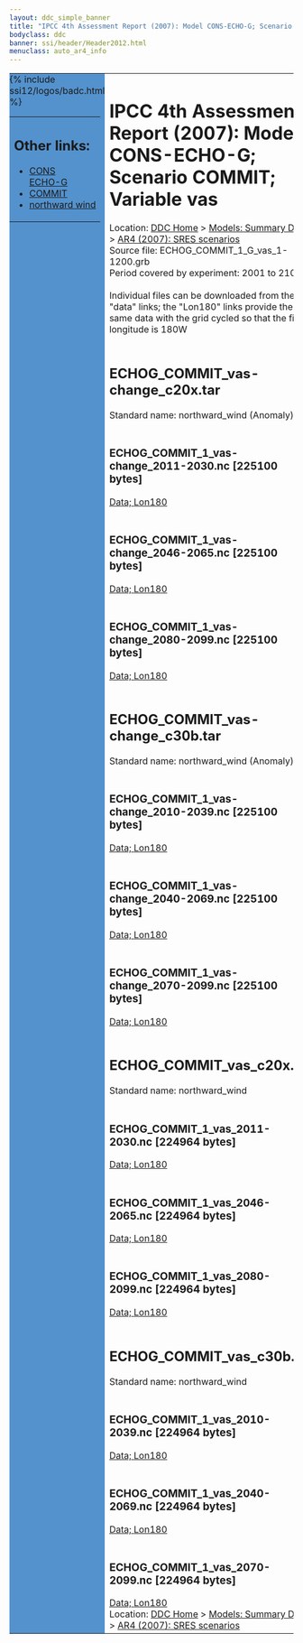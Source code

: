 ```yaml
---
layout: ddc_simple_banner
title: "IPCC 4th Assessment Report (2007): Model CONS-ECHO-G; Scenario COMMIT; Variable vas"
bodyclass: ddc
banner: ssi/header/Header2012.html
menuclass: auto_ar4_info
---
```



<table width="100%" border="0" cellspacing="0" cellpadding="0" style="border-collapse: collapse;">
<tr style="margin:0;padding:0;border:0;">
<td style="margin:0;padding:0;border:0;height:1pt;width:150pt;background:#5492CD;" valign="top" >

<div id="lh-col2" class="auto_ar4_info">
<table class="menumain" bgcolor="#5492CD" cellspacing="0" width="100%" border="0">
<tr><td>
<h2> Other links:</h2>
<ul>
<li><a href="/auto/ar4/model-CONS-ECHO-G.html">CONS<br/>ECHO-G</a></li>
<li><a href="/auto/ar4/scenario-COMMIT.html">COMMIT</a></li>
<li><a href="/auto/ar4/var-northward_wind.html">northward wind</a></li>
</ul>
</td></tr>
{% include ssi12/logos/badc.html %}
</table>
</div>
</td>
<td><h1>IPCC 4th Assessment Report (2007): Model CONS-ECHO-G; Scenario COMMIT; Variable vas</h1>

<!-- Breadcrumb1 -->
<div id="breadcrumb1" align="left">
Location: <a href="/index.html">DDC Home</a> > <a href="/sim/gcm_clim/">Models: Summary Data</a>
> <a href="/sim/gcm_clim/SRES_AR4/index.html">AR4 (2007): SRES scenarios</a>
</div>
<!-- End of Breadcrumb1 -->Source file: ECHOG_COMMIT_1_G_vas_1-1200.grb
<br/>
Period covered by experiment: 2001 to 2100<br/>
<br/>Individual files can be downloaded from the "data" links; the "Lon180" links provide the same data
         with the grid cycled so that the first longitude is 180W<br/>
<br/><h2>ECHOG_COMMIT_vas-change_c20x.tar</h2>
Standard name: northward_wind (Anomaly)<br>
<br/><h3>ECHOG_COMMIT_1_vas-change_2011-2030.nc [225100 bytes]</h3>
<a href="http://apps.ipcc-data.org/cgi-bin/downl/ar4_nc/vas/ECHOG_COMMIT_1_vas-change_2011-2030.nc">Data; </a><a href="http://apps.ipcc-data.org/cgi-bin/downl/ar4_nc/vas/ECHOG_COMMIT_1_vas-change_2011-2030.cyto180.nc"> Lon180</a><br/>
<br/><h3>ECHOG_COMMIT_1_vas-change_2046-2065.nc [225100 bytes]</h3>
<a href="http://apps.ipcc-data.org/cgi-bin/downl/ar4_nc/vas/ECHOG_COMMIT_1_vas-change_2046-2065.nc">Data; </a><a href="http://apps.ipcc-data.org/cgi-bin/downl/ar4_nc/vas/ECHOG_COMMIT_1_vas-change_2046-2065.cyto180.nc"> Lon180</a><br/>
<br/><h3>ECHOG_COMMIT_1_vas-change_2080-2099.nc [225100 bytes]</h3>
<a href="http://apps.ipcc-data.org/cgi-bin/downl/ar4_nc/vas/ECHOG_COMMIT_1_vas-change_2080-2099.nc">Data; </a><a href="http://apps.ipcc-data.org/cgi-bin/downl/ar4_nc/vas/ECHOG_COMMIT_1_vas-change_2080-2099.cyto180.nc"> Lon180</a><br/>
<br/><h2>ECHOG_COMMIT_vas-change_c30b.tar</h2>
Standard name: northward_wind (Anomaly)<br>
<br/><h3>ECHOG_COMMIT_1_vas-change_2010-2039.nc [225100 bytes]</h3>
<a href="http://apps.ipcc-data.org/cgi-bin/downl/ar4_nc/vas/ECHOG_COMMIT_1_vas-change_2010-2039.nc">Data; </a><a href="http://apps.ipcc-data.org/cgi-bin/downl/ar4_nc/vas/ECHOG_COMMIT_1_vas-change_2010-2039.cyto180.nc"> Lon180</a><br/>
<br/><h3>ECHOG_COMMIT_1_vas-change_2040-2069.nc [225100 bytes]</h3>
<a href="http://apps.ipcc-data.org/cgi-bin/downl/ar4_nc/vas/ECHOG_COMMIT_1_vas-change_2040-2069.nc">Data; </a><a href="http://apps.ipcc-data.org/cgi-bin/downl/ar4_nc/vas/ECHOG_COMMIT_1_vas-change_2040-2069.cyto180.nc"> Lon180</a><br/>
<br/><h3>ECHOG_COMMIT_1_vas-change_2070-2099.nc [225100 bytes]</h3>
<a href="http://apps.ipcc-data.org/cgi-bin/downl/ar4_nc/vas/ECHOG_COMMIT_1_vas-change_2070-2099.nc">Data; </a><a href="http://apps.ipcc-data.org/cgi-bin/downl/ar4_nc/vas/ECHOG_COMMIT_1_vas-change_2070-2099.cyto180.nc"> Lon180</a><br/>
<br/><h2>ECHOG_COMMIT_vas_c20x.tar</h2>
Standard name: northward_wind<br>
<br/><h3>ECHOG_COMMIT_1_vas_2011-2030.nc [224964 bytes]</h3>
<a href="http://apps.ipcc-data.org/cgi-bin/downl/ar4_nc/vas/ECHOG_COMMIT_1_vas_2011-2030.nc">Data; </a><a href="http://apps.ipcc-data.org/cgi-bin/downl/ar4_nc/vas/ECHOG_COMMIT_1_vas_2011-2030.cyto180.nc"> Lon180</a><br/>
<br/><h3>ECHOG_COMMIT_1_vas_2046-2065.nc [224964 bytes]</h3>
<a href="http://apps.ipcc-data.org/cgi-bin/downl/ar4_nc/vas/ECHOG_COMMIT_1_vas_2046-2065.nc">Data; </a><a href="http://apps.ipcc-data.org/cgi-bin/downl/ar4_nc/vas/ECHOG_COMMIT_1_vas_2046-2065.cyto180.nc"> Lon180</a><br/>
<br/><h3>ECHOG_COMMIT_1_vas_2080-2099.nc [224964 bytes]</h3>
<a href="http://apps.ipcc-data.org/cgi-bin/downl/ar4_nc/vas/ECHOG_COMMIT_1_vas_2080-2099.nc">Data; </a><a href="http://apps.ipcc-data.org/cgi-bin/downl/ar4_nc/vas/ECHOG_COMMIT_1_vas_2080-2099.cyto180.nc"> Lon180</a><br/>
<br/><h2>ECHOG_COMMIT_vas_c30b.tar</h2>
Standard name: northward_wind<br>
<br/><h3>ECHOG_COMMIT_1_vas_2010-2039.nc [224964 bytes]</h3>
<a href="http://apps.ipcc-data.org/cgi-bin/downl/ar4_nc/vas/ECHOG_COMMIT_1_vas_2010-2039.nc">Data; </a><a href="http://apps.ipcc-data.org/cgi-bin/downl/ar4_nc/vas/ECHOG_COMMIT_1_vas_2010-2039.cyto180.nc"> Lon180</a><br/>
<br/><h3>ECHOG_COMMIT_1_vas_2040-2069.nc [224964 bytes]</h3>
<a href="http://apps.ipcc-data.org/cgi-bin/downl/ar4_nc/vas/ECHOG_COMMIT_1_vas_2040-2069.nc">Data; </a><a href="http://apps.ipcc-data.org/cgi-bin/downl/ar4_nc/vas/ECHOG_COMMIT_1_vas_2040-2069.cyto180.nc"> Lon180</a><br/>
<br/><h3>ECHOG_COMMIT_1_vas_2070-2099.nc [224964 bytes]</h3>
<a href="http://apps.ipcc-data.org/cgi-bin/downl/ar4_nc/vas/ECHOG_COMMIT_1_vas_2070-2099.nc">Data; </a><a href="http://apps.ipcc-data.org/cgi-bin/downl/ar4_nc/vas/ECHOG_COMMIT_1_vas_2070-2099.cyto180.nc"> Lon180</a><br/>
<!-- Breadcrumb2 -->
<div id="breadcrumb2" align="left">
Location: <a href="/index.html">DDC Home</a> > <a href="/sim/gcm_clim/">Models: Summary Data</a>
> <a href="/sim/gcm_clim/SRES_AR4/index.html">AR4 (2007): SRES scenarios</a>
</div>
<!-- End of Breadcrumb2 --></td></tr></table>
